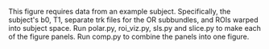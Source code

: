 This figure requires data from an example subject.
Specifically, the subject's b0, T1, separate trk files for the OR subbundles, and ROIs warped into subject space.
Run polar.py, roi_viz.py, sls.py and slice.py to make each of the figure panels.
Run comp.py to combine the panels into one figure.
